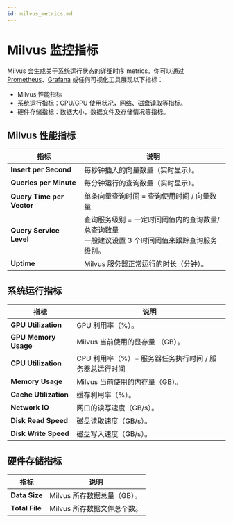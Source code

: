 ```yaml
---
id: milvus_metrics.md
---
```



# Milvus 监控指标

Milvus 会生成关于系统运行状态的详细时序 metrics。你可以通过 [Prometheus](https://prometheus.io/)、[Grafana](https://grafana.com/) 或任何可视化工具展现以下指标：

- Milvus 性能指标
- 系统运行指标：CPU/GPU 使用状况，网络、磁盘读取等指标。
- 硬件存储指标：数据大小，数据文件及存储情况等指标。

## Milvus 性能指标

| 指标                      | 说明                                                         |
| ------------------------- | ------------------------------------------------------------ |
| **Insert per Second**     | 每秒钟插入的向量数量（实时显示）。                           |
| **Queries per Minute**    | 每分钟运行的查询数量（实时显示）。                           |
| **Query Time per Vector** | 单条向量查询时间 = 查询使用时间 / 向量数量                   |
| **Query Service Level**   | 查询服务级别 = 一定时间阈值内的查询数量/总查询数量 <br/>一般建议设置 3 个时间阈值来跟踪查询服务级别。 |
| **Uptime**                | Milvus 服务器正常运行的时长（分钟）。                        |

## 系统运行指标

| 指标                  | 说明                                                   |
| --------------------- | ------------------------------------------------------ |
| **GPU Utilization**   | GPU 利用率（%）。                                      |
| **GPU Memory Usage**  | Milvus 当前使用的显存量 （GB）。                       |
| **CPU Utilization**   | CPU 利用率（%）= 服务器任务执行时间 / 服务器总运行时间 |
| **Memory Usage**      | Milvus 当前使用的内存量（GB）。                        |
| **Cache Utilization** | 缓存利用率（%）。                                      |
| **Network IO**        | 网口的读写速度（GB/s）。                               |
| **Disk Read Speed**   | 磁盘读取速度（GB/s）。                                 |
| **Disk Write Speed**  | 磁盘写入速度（GB/s）。                                 |

## 硬件存储指标

| 指标           | 说明                        |
| -------------- | --------------------------- |
| **Data Size**  | Milvus 所存数据总量（GB）。 |
| **Total File** | Milvus 所存数据文件总个数。 |

